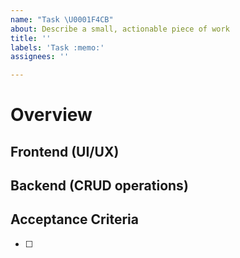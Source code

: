 ```yaml
---
name: "Task \U0001F4CB"
about: Describe a small, actionable piece of work
title: ''
labels: 'Task :memo:'
assignees: ''

---
```


# Overview

## Frontend (UI/UX)

## Backend (CRUD operations)

## Acceptance Criteria
- [ ]
